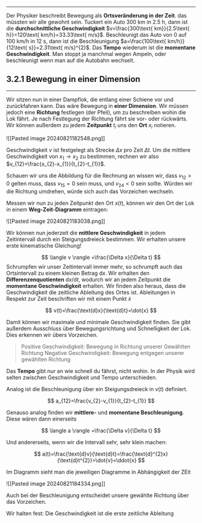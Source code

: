 ***

Der Physiker beschreibt Bewegung als **Ortsveränderung in der Zeit**. das müssten wir alle gewohnt sein. Tuckert ein Auto $300\text{ km}$ in $2.5\text{ h}$, dann ist die **durchschnittliche Geschwindigkeit** $v=\frac{300\text{ km}}{2.5\text{ h}}=120\text{ km/h}=33.33\text{ m/s}$. Beschleunigt das Auto von $0$ auf $100\text{ km/h}$ in $12\text{ s}$, dann ist die Beschleunigung $a=\frac{100\text{ km/h}}{12\text{ s}}=2.31\text{ m/s}^{2}$. Das **Tempo** wiederum ist die **momentane Geschwindigkeit**. Man stoppt ja manchmal wegen Ampeln, oder beschleunigt wenn man auf die Autobahn wechselt.

## 3.2.1 Bewegung in einer Dimension
***

Wir sitzen nun in einer Dampflok, die entlang einer Schiene vor und zurückfahren kann. Das wäre Bewegung in **einer Dimension**. Wir müssen jedoch eine **Richtung** festlegen (der Pfeil), um zu beschreiben wohin die Lok fährt. Je nach Festlegung der Richtung fährt sie vor- oder rückwärts. Wir können außerdem zu jedem **Zeitpunkt** $t_{i}$ uns den **Ort** $x_{i}$ notieren.

![[Pasted image 20240821182548.png]]

Geschwindigkeit $v$ ist festgelegt als Strecke $\Delta x$ pro Zeit $\Delta t$. Um die mittlere Geschwindigkeit von  $x_{1}\to x_{2}$ zu bestimmen, rechnen wir also $v_{12}=\frac{x_{2}-x_{1}}{t_{2}-t_{1}}$.

Schauen wir uns die Abbildung für die Rechnung an wissen wir, dass $v_{12}>0$ gelten muss, dass $v_{15}=0$ sein muss, und $v_{24}<0$ sein sollte. Würden wir die Richtung umdrehen, würde sich auch das Vorzeichen wechseln.

Messen wir nun zu jeden Zeitpunkt den Ort $x(t)$, können wir den Ort der Lok in einem **Weg-Zeit-Diagramm** eintragen:

![[Pasted image 20240821183038.png]]

Wir können nun jederzeit die **mittlere Geschwindigkeit** in jedem Zeitintervall durch ein Steigungsdreieck bestimmen. Wir erhalten unsere erste kinematische Gleichung!

$$
\langle v \rangle =\frac{\Delta x}{\Delta t}
$$
Schrumpfen wir unser Zeitintervall immer mehr, so schrumpft auch das Ortsintervall zu einem kleinen Betrag $\text{d}x$. Wir erhalten den **Differenzenquotienten** $\text{d}x /\text{d}t$, wodurch wir an jedem Zeitpunkt die **momentane Geschwindigkeit** erhalten. Wir finden also heraus, dass die Geschwindigkeit die zeitliche Ableitung des Ortes ist. Ableitungen in Respekt zur Zeit beschriften wir mit einem Punkt $\dot{x}$

$$
v(t)=\frac{\text{d}x}{\text{d}t}=\dot{x}
$$

Damit können wir maximale und minimale Geschwindigkeit finden. Sie gibt außerdem Ausschluss über Bewegungsrichtung und Schnelligkeit der Lok. Dies erkennen wir übers Vorzeichen.

>Positive Geschwindigkeit: Bewegung in Richtung unserer Gewählten Richtung
>Negative Geschwindigkeit: Bewegung entgegen unserer gewählten Richtung

Das **Tempo** gibt nur an wie schnell du fährst, nicht wohin. In der Physik wird selten zwischen Geschwindigkeit und Tempo unterschieden.

Analog ist die Beschleunigung über ein Steigungsdreieck in $v(t)$ definiert.

$$
a_{12}=\frac{v_{2}-v_{1}}{t_{2}-t_{1}}
$$

Genauso analog finden wir **mittlere-** und **momentane Beschleunigung**. Diese wären dann einerseits

$$
\langle a \rangle =\frac{\Delta v}{\Delta t}
$$

Und andererseits, wenn wir die Intervall sehr, sehr klein machen:

$$
a(t)=\frac{\text{d}v}{\text{d}t}=\frac{\text{d}^{2}x}{\text{d}t^{2}}=\dot{v}=\ddot{x}
$$

Im Diagramm sieht man die jeweiligen Diagramme in Abhängigkeit der ZEit

![[Pasted image 20240821184334.png]]

Auch bei der Beschleunigung entscheidet unsere gewählte Richtung über das Vorzeichen.

Wir halten fest: Die Geschwindigkeit ist die erste zeitliche Ableitung